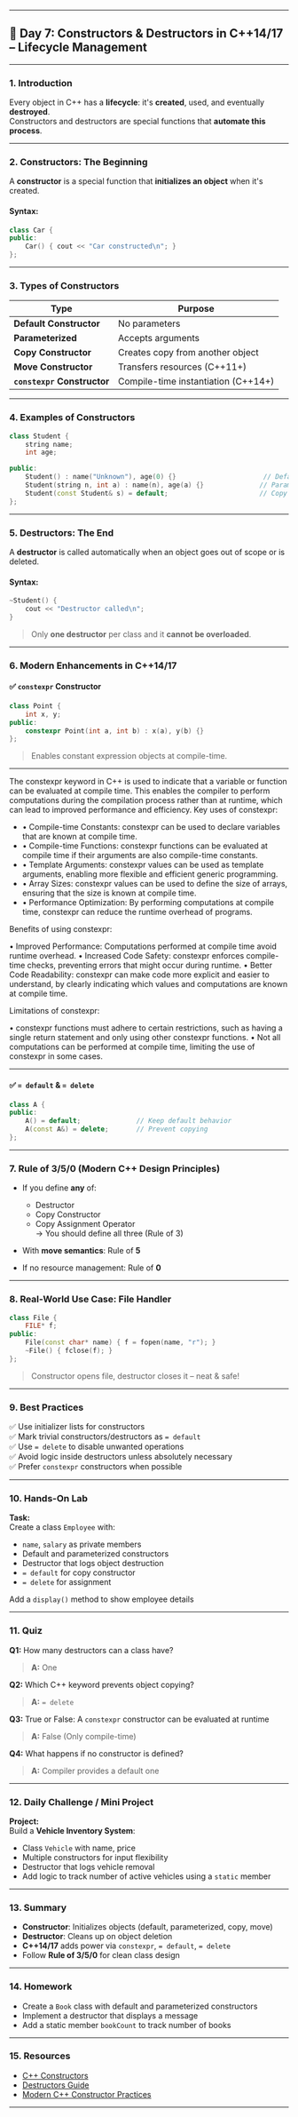 

---

## 🚀 **Day 7: Constructors & Destructors in C++14/17 – Lifecycle Management**

---

### 1. Introduction

Every object in C++ has a **lifecycle**: it's **created**, used, and eventually **destroyed**.  
Constructors and destructors are special functions that **automate this process**.

---

### 2. Constructors: The Beginning

A **constructor** is a special function that **initializes an object** when it's created.

#### Syntax:
```cpp
class Car {
public:
    Car() { cout << "Car constructed\n"; }
};
```

---

### 3. Types of Constructors

| Type                    | Purpose                                           |
|-------------------------|---------------------------------------------------|
| **Default Constructor** | No parameters                                     |
| **Parameterized**       | Accepts arguments                                 |
| **Copy Constructor**    | Creates copy from another object                  |
| **Move Constructor**    | Transfers resources (C++11+)                      |
| **`constexpr` Constructor** | Compile-time instantiation (C++14+)             |

---

### 4. Examples of Constructors

```cpp
class Student {
    string name;
    int age;

public:
    Student() : name("Unknown"), age(0) {}                      // Default
    Student(string n, int a) : name(n), age(a) {}              // Parameterized
    Student(const Student& s) = default;                       // Copy
};
```

---

### 5. Destructors: The End

A **destructor** is called automatically when an object goes out of scope or is deleted.

#### Syntax:
```cpp
~Student() {
    cout << "Destructor called\n";
}
```

> Only **one destructor** per class and it **cannot be overloaded**.

---

### 6. Modern Enhancements in C++14/17

#### ✅ `constexpr` Constructor
```cpp
class Point {
    int x, y;
public:
    constexpr Point(int a, int b) : x(a), y(b) {}
};
```

> Enables constant expression objects at compile-time.
---
<p>
The constexpr keyword in C++ is used to indicate that a variable or function can be evaluated at compile time. This enables the compiler to perform computations during the compilation process rather than at runtime, which can lead to improved performance and efficiency.  
Key uses of constexpr: 
<ul>
    
<li>
• Compile-time Constants: constexpr can be used to declare variables that are known at compile time. 
</li>
<li>
• Compile-time Functions: constexpr functions can be evaluated at compile time if their arguments are also compile-time constants. 
</li>
<li>
• Template Arguments: constexpr values can be used as template arguments, enabling more flexible and efficient generic programming.
</li>
<li>
• Array Sizes: constexpr values can be used to define the size of arrays, ensuring that the size is known at compile time.

</li>
<li>
• Performance Optimization: By performing computations at compile time, constexpr can reduce the runtime overhead of programs.

</li>
</ul>
Benefits of using constexpr: 

• Improved Performance: Computations performed at compile time avoid runtime overhead. 
• Increased Code Safety: constexpr enforces compile-time checks, preventing errors that might occur during runtime. 
• Better Code Readability: constexpr can make code more explicit and easier to understand, by clearly indicating which values and computations are known at compile time. 

Limitations of constexpr: 

• constexpr functions must adhere to certain restrictions, such as having a single return statement and only using other constexpr functions. 
• Not all computations can be performed at compile time, limiting the use of constexpr in some cases. 
</p>

---

#### ✅ `= default` & `= delete`

```cpp
class A {
public:
    A() = default;              // Keep default behavior
    A(const A&) = delete;       // Prevent copying
};
```

---

### 7. Rule of 3/5/0 (Modern C++ Design Principles)

- If you define **any** of:
  - Destructor
  - Copy Constructor
  - Copy Assignment Operator  
  → You should define all three (Rule of 3)

- With **move semantics**: Rule of **5**

- If no resource management: Rule of **0**

---

### 8. Real-World Use Case: File Handler

```cpp
class File {
    FILE* f;
public:
    File(const char* name) { f = fopen(name, "r"); }
    ~File() { fclose(f); }
};
```

> Constructor opens file, destructor closes it – neat & safe!

---

### 9. Best Practices

✅ Use initializer lists for constructors  
✅ Mark trivial constructors/destructors as `= default`  
✅ Use `= delete` to disable unwanted operations  
✅ Avoid logic inside destructors unless absolutely necessary  
✅ Prefer `constexpr` constructors when possible

---

### 10. Hands-On Lab

**Task:**  
Create a class `Employee` with:
- `name`, `salary` as private members
- Default and parameterized constructors
- Destructor that logs object destruction
- `= default` for copy constructor
- `= delete` for assignment

Add a `display()` method to show employee details

---

### 11. Quiz

**Q1:** How many destructors can a class have?  
> **A:** One

**Q2:** Which C++ keyword prevents object copying?  
> **A:** `= delete`

**Q3:** True or False: A `constexpr` constructor can be evaluated at runtime  
> **A:** False (Only compile-time)

**Q4:** What happens if no constructor is defined?  
> **A:** Compiler provides a default one

---

### 12. Daily Challenge / Mini Project

**Project:**  
Build a **Vehicle Inventory System**:
- Class `Vehicle` with name, price
- Multiple constructors for input flexibility
- Destructor that logs vehicle removal
- Add logic to track number of active vehicles using a `static` member

---

### 13. Summary

- **Constructor**: Initializes objects (default, parameterized, copy, move)
- **Destructor**: Cleans up on object deletion
- **C++14/17** adds power via `constexpr`, `= default`, `= delete`
- Follow **Rule of 3/5/0** for clean class design

---

### 14. Homework

- Create a `Book` class with default and parameterized constructors  
- Implement a destructor that displays a message  
- Add a static member `bookCount` to track number of books

---

### 15. Resources

- [C++ Constructors](https://www.geeksforgeeks.org/constructors-cpp/)
- [Destructors Guide](https://cplusplus.com/doc/tutorial/classes2/)
- [Modern C++ Constructor Practices](https://en.cppreference.com/w/cpp/language/constructor)

---

